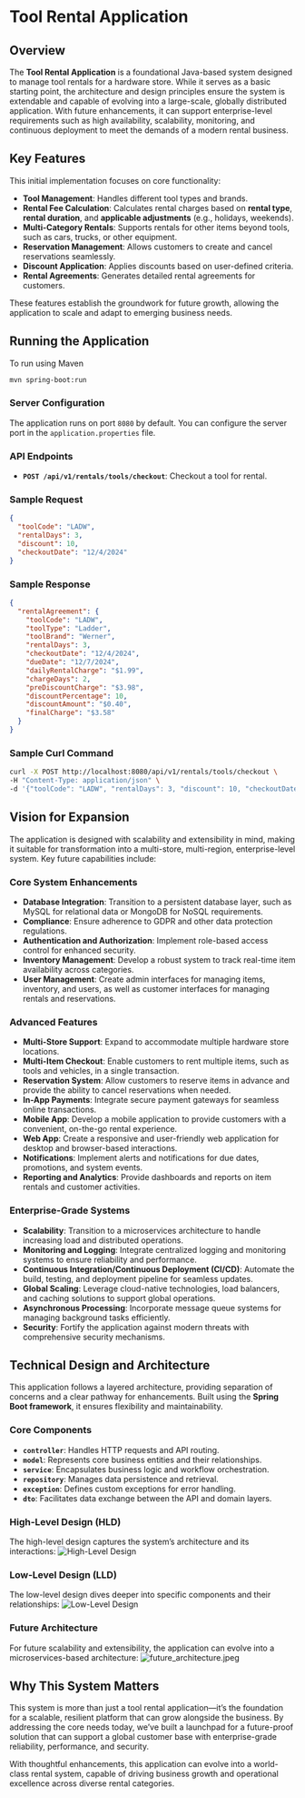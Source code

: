 # **Tool Rental Application**

## Overview

The **Tool Rental Application** is a foundational Java-based system designed to manage tool rentals for a hardware
store. While it serves as a basic starting point, the architecture and design principles ensure the system is extendable
and capable of evolving into a large-scale, globally distributed application. With future enhancements, it can support
enterprise-level requirements such as high availability, scalability, monitoring, and continuous deployment to meet the
demands of a modern rental business.

## Key Features

This initial implementation focuses on core functionality:

- **Tool Management**: Handles different tool types and brands.
- **Rental Fee Calculation**: Calculates rental charges based on **rental type**, **rental duration**, and **applicable
  adjustments** (e.g., holidays, weekends).
- **Multi-Category Rentals**: Supports rentals for other items beyond tools, such as cars, trucks, or other equipment.
- **Reservation Management**: Allows customers to create and cancel reservations seamlessly.
- **Discount Application**: Applies discounts based on user-defined criteria.
- **Rental Agreements**: Generates detailed rental agreements for customers.

These features establish the groundwork for future growth, allowing the application to scale and adapt to emerging
business needs.

## Running the Application

To run using Maven

```bash
mvn spring-boot:run
```

### Server Configuration

The application runs on port `8080` by default. You can configure the server port in the `application.properties` file.

### API Endpoints

- **`POST /api/v1/rentals/tools/checkout`**: Checkout a tool for rental.

### Sample Request

```json
{
  "toolCode": "LADW",
  "rentalDays": 3,
  "discount": 10,
  "checkoutDate": "12/4/2024"
}
```

### Sample Response

```json
{
  "rentalAgreement": {
    "toolCode": "LADW",
    "toolType": "Ladder",
    "toolBrand": "Werner",
    "rentalDays": 3,
    "checkoutDate": "12/4/2024",
    "dueDate": "12/7/2024",
    "dailyRentalCharge": "$1.99",
    "chargeDays": 2,
    "preDiscountCharge": "$3.98",
    "discountPercentage": 10,
    "discountAmount": "$0.40",
    "finalCharge": "$3.58"
  }
}
```

### Sample Curl Command

```bash
curl -X POST http://localhost:8080/api/v1/rentals/tools/checkout \
-H "Content-Type: application/json" \
-d '{"toolCode": "LADW", "rentalDays": 3, "discount": 10, "checkoutDate": "12/4/2024"}'
```

## Vision for Expansion

The application is designed with scalability and extensibility in mind, making it suitable for transformation into a
multi-store, multi-region, enterprise-level system. Key future capabilities include:

### Core System Enhancements

- **Database Integration**: Transition to a persistent database layer, such as MySQL for relational data or MongoDB for
  NoSQL requirements.
- **Compliance**: Ensure adherence to GDPR and other data protection regulations.
- **Authentication and Authorization**: Implement role-based access control for enhanced security.
- **Inventory Management**: Develop a robust system to track real-time item availability across categories.
- **User Management**: Create admin interfaces for managing items, inventory, and users, as well as customer interfaces
  for managing rentals and reservations.

### Advanced Features

- **Multi-Store Support**: Expand to accommodate multiple hardware store locations.
- **Multi-Item Checkout**: Enable customers to rent multiple items, such as tools and vehicles, in a single transaction.
- **Reservation System**: Allow customers to reserve items in advance and provide the ability to cancel reservations
  when needed.
- **In-App Payments**: Integrate secure payment gateways for seamless online transactions.
- **Mobile App**: Develop a mobile application to provide customers with a convenient, on-the-go rental experience.
- **Web App**: Create a responsive and user-friendly web application for desktop and browser-based interactions.
- **Notifications**: Implement alerts and notifications for due dates, promotions, and system events.
- **Reporting and Analytics**: Provide dashboards and reports on item rentals and customer activities.

### Enterprise-Grade Systems

- **Scalability**: Transition to a microservices architecture to handle increasing load and distributed operations.
- **Monitoring and Logging**: Integrate centralized logging and monitoring systems to ensure reliability and
  performance.
- **Continuous Integration/Continuous Deployment (CI/CD)**: Automate the build, testing, and deployment pipeline for
  seamless updates.
- **Global Scaling**: Leverage cloud-native technologies, load balancers, and caching solutions to support global
  operations.
- **Asynchronous Processing**: Incorporate message queue systems for managing background tasks efficiently.
- **Security**: Fortify the application against modern threats with comprehensive security mechanisms.

## Technical Design and Architecture

This application follows a layered architecture, providing separation of concerns and a clear pathway for enhancements.
Built using the **Spring Boot framework**, it ensures flexibility and maintainability.

### Core Components

- **`controller`**: Handles HTTP requests and API routing.
- **`model`**: Represents core business entities and their relationships.
- **`service`**: Encapsulates business logic and workflow orchestration.
- **`repository`**: Manages data persistence and retrieval.
- **`exception`**: Defines custom exceptions for error handling.
- **`dto`**: Facilitates data exchange between the API and domain layers.

### High-Level Design (HLD)

The high-level design captures the system’s architecture and its interactions:
![High-Level Design](resources/readme/hld.png)

### Low-Level Design (LLD)

The low-level design dives deeper into specific components and their relationships:
![Low-Level Design](resources/readme/img.png)

### Future Architecture

For future scalability and extensibility, the application can evolve into a microservices-based architecture:
![future_architecture.jpeg](resources/readme/future_architecture.jpeg)

## Why This System Matters

This system is more than just a tool rental application—it’s the foundation for a scalable, resilient platform that can
grow alongside the business. By addressing the core needs today, we’ve built a launchpad for a future-proof solution
that can support a global customer base with enterprise-grade reliability, performance, and security.

With thoughtful enhancements, this application can evolve into a world-class rental system, capable of driving business
growth and operational excellence across diverse rental categories.
